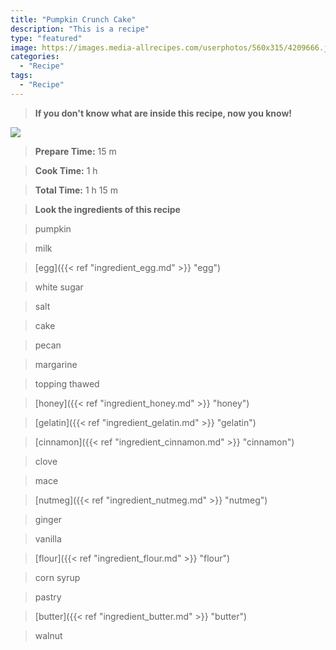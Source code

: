 ```yaml
---
title: "Pumpkin Crunch Cake"
description: "This is a recipe"
type: "featured"
image: https://images.media-allrecipes.com/userphotos/560x315/4209666.jpg
categories: 
  - "Recipe"
tags: 
  - "Recipe"
---
```



>**If you don't know what are inside this recipe, now you know!**

![](../images/Recipes-Banner.jpg)
> **Prepare Time:** 15 m


> **Cook Time:** 1 h


> **Total Time:** 1 h 15 m

> **Look the ingredients of this recipe**

> pumpkin

> milk

> [egg]({{< ref "ingredient_egg.md" >}} "egg")

> white sugar

> salt

> cake

> pecan

> margarine

> topping thawed

> [honey]({{< ref "ingredient_honey.md" >}} "honey")

> [gelatin]({{< ref "ingredient_gelatin.md" >}} "gelatin")

> [cinnamon]({{< ref "ingredient_cinnamon.md" >}} "cinnamon")

> clove

> mace

> [nutmeg]({{< ref "ingredient_nutmeg.md" >}} "nutmeg")

> ginger

> vanilla

> [flour]({{< ref "ingredient_flour.md" >}} "flour")

> corn syrup

> pastry

> [butter]({{< ref "ingredient_butter.md" >}} "butter")

> walnut


